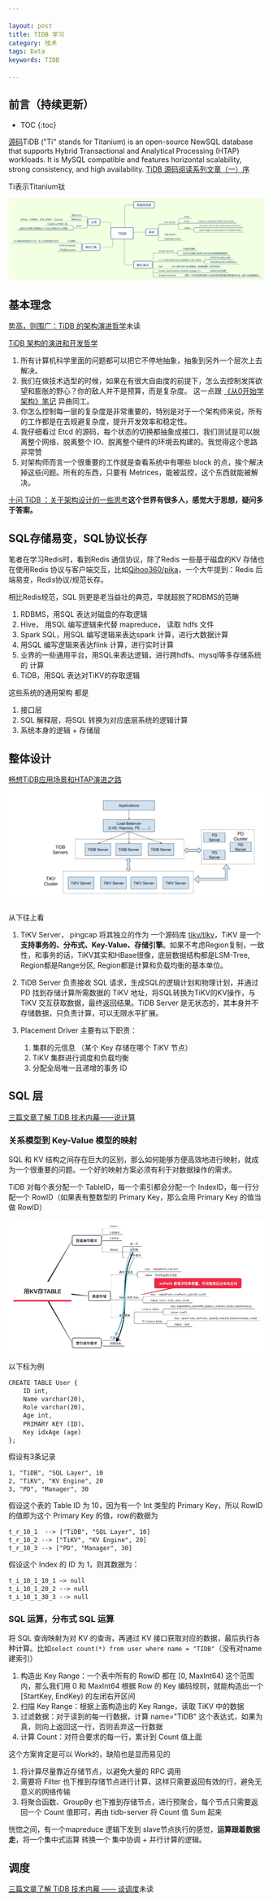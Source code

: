 ```yaml
---

layout: post
title: TIDB 学习
category: 技术
tags: Data
keywords: TIDB

---
```


## 前言（持续更新）

* TOC
{:toc}

[源码](https://github.com/pingcap/tidb)TiDB ("Ti" stands for Titanium) is an open-source NewSQL database that supports Hybrid Transactional and Analytical Processing (HTAP) workloads. It is MySQL compatible and features horizontal scalability, strong consistency, and high availability. [TiDB 源码阅读系列文章（一）序](https://zhuanlan.zhihu.com/p/34109413)

Ti表示Titanium钛

![](/public/upload/data/tidb_xmind.png)

## 基本理念

[势高，则围广：TiDB 的架构演进哲学](https://zhuanlan.zhihu.com/p/67552966)未读

[TiDB 架构的演进和开发哲学](https://zhuanlan.zhihu.com/p/25142743)

1. 所有计算机科学里面的问题都可以把它不停地抽象，抽象到另外一个层次上去解决。
2. 我们在做技术选型的时候，如果在有很大自由度的前提下，怎么去控制发挥欲望和膨胀的野心？你的敌人并不是预算，而是复杂度。 这一点跟 [《从0开始学架构》笔记](http://qiankunli.github.io/2018/05/06/architecture_from_0_note.html) 异曲同工。
3. 你怎么控制每一层的复杂度是非常重要的，特别是对于一个架构师来说，所有的工作都是在去规避复杂度，提升开发效率和稳定性。
4. 我仔细看过 Etcd 的源码，每个状态的切换都抽象成接口，我们测试是可以脱离整个网络、脱离整个 IO、脱离整个硬件的环境去构建的。我觉得这个思路非常赞
5. 对架构师而言一个很重要的工作就是查看系统中有哪些 block 的点，挨个解决掉这些问题。所有的东西，只要有 Metrices，能被监控，这个东西就能被解决。

[十问 TiDB ：关于架构设计的一些思考](https://zhuanlan.zhihu.com/p/38254903)**这个世界有很多人，感觉大于思想，疑问多于答案。**

## SQL存储易变，SQL协议长存

笔者在学习Redis时，看到Redis 通信协议，除了Redis 一些基于磁盘的KV 存储也在使用Redis 协议与客户端交互，比如[Qihoo360/pika](https://github.com/Qihoo360/pika)，一个大牛提到：Redis 后端易变，Redis协议/规范长存。

相比Redis规范，SQL 则更是老当益壮的典范，早就超脱了RDBMS的范畴

1. RDBMS，用SQL 表达对磁盘的存取逻辑
1. Hive， 用SQL 编写逻辑来代替 mapreduce， 读取 hdfs 文件
2. Spark SQL，用SQL 编写逻辑来表达spark 计算，进行大数据计算
3. 用SQL 编写逻辑来表达flink 计算，进行实时计算
4. 业界的一些通用平台，用SQL来表达逻辑，进行跨hdfs、mysql等多存储系统的 计算
5. TiDB，用SQL 表达对TiKV的存取逻辑

这些系统的通用架构 都是

1. 接口层
2. SQL 解释层，将SQL 转换为对应底层系统的逻辑计算
3. 系统本身的逻辑 + 存储层

## 整体设计

[畅想TiDB应用场景和HTAP演进之路](https://blog.bcmeng.com/post/tidb-application-htap.html#5-tidb-htap-%E6%BC%94%E8%BF%9B%E4%B9%8B%E8%B7%AF)

![](/public/upload/data/tidb_overview.png)

从下往上看

1. TiKV Server， pingcap 将其独立的作为 一个源码库 [tikv/tikv](https://github.com/tikv/tikv)，TiKV 是一个**支持事务的、分布式、Key-Value、存储引擎**。如果不考虑Region复制，一致性，和事务的话，TiKV其实和HBase很像，底层数据结构都是LSM-Tree, Region都是Range分区, Region都是计算和负载均衡的基本单位。
2. TiDB Server 负责接收 SQL 请求，生成SQL的逻辑计划和物理计划，并通过 PD 找到存储计算所需数据的 TiKV 地址，将SQL转换为TiKV的KV操作，与 TiKV 交互获取数据，最终返回结果。TiDB Server 是无状态的，其本身并不存储数据，只负责计算，可以无限水平扩展。 
3. Placement Driver 主要有以下职责：

    1. 集群的元信息 （某个 Key 存储在哪个 TiKV 节点）
    2. TiKV 集群进行调度和负载均衡
    3. 分配全局唯一且递增的事务 ID

## SQL 层

[三篇文章了解 TiDB 技术内幕——说计算](https://zhuanlan.zhihu.com/p/27108657)

### 关系模型到 Key-Value 模型的映射

SQL 和 KV 结构之间存在巨大的区别，那么如何能够方便高效地进行映射，就成为一个很重要的问题。一个好的映射方案必须有利于对数据操作的需求。

TiDB 对每个表分配一个 TableID，每一个索引都会分配一个 IndexID，每一行分配一个 RowID（如果表有整数型的 Primary Key，那么会用 Primary Key 的值当做 RowID）

![](/public/upload/data/tidb_table_xmind.png)

以下标为例

    CREATE TABLE User {
        ID int,
        Name varchar(20),
        Role varchar(20),
        Age int,
        PRIMARY KEY (ID)，
        Key idxAge (age)
    };

假设有3条记录

    1, "TiDB", "SQL Layer", 10
    2, "TiKV", "KV Engine", 20
    3, "PD", "Manager", 30

假设这个表的 Table ID 为 10，因为有一个 Int 类型的 Primary Key，所以 RowID 的值即为这个 Primary Key 的值，row的数据为

    t_r_10_1  --> ["TiDB", "SQL Layer", 10]
    t_r_10_2 --> ["TiKV", "KV Engine", 20]
    t_r_10_3 --> ["PD", "Manager", 30]

假设这个 Index 的 ID 为 1，则其数据为：

    t_i_10_1_10_1 —> null
    t_i_10_1_20_2 --> null
    t_i_10_1_30_3 --> null

### SQL 运算，分布式 SQL 运算

将 SQL 查询映射为对 KV 的查询，再通过 KV 接口获取对应的数据，最后执行各种计算。比如`select count(*) from user where name = "TIDB"`（没有对name建索引）

1. 构造出 Key Range：一个表中所有的 RowID 都在 [0, MaxInt64) 这个范围内，那么我们用 0 和 MaxInt64 根据 Row 的 Key 编码规则，就能构造出一个 [StartKey, EndKey) 的左闭右开区间
2. 扫描 Key Range：根据上面构造出的 Key Range，读取 TiKV 中的数据
3. 过滤数据：对于读到的每一行数据，计算 name="TiDB" 这个表达式，如果为真，则向上返回这一行，否则丢弃这一行数据
4. 计算 Count：对符合要求的每一行，累计到 Count 值上面

这个方案肯定是可以 Work的，缺陷也是显而易见的

1. 将计算尽量靠近存储节点，以避免大量的 RPC 调用
2. 需要将 Filter 也下推到存储节点进行计算，这样只需要返回有效的行，避免无意义的网络传输
3. 将聚合函数、GroupBy 也下推到存储节点，进行预聚合，每个节点只需要返回一个 Count 值即可，再由 tidb-server 将 Count 值 Sum 起来

恍惚之间，有一个mapreduce 逻辑下发到 slave节点执行的感觉，**运算跟着数据走**，将一个集中式运算 转换一个 集中协调 + 并行计算的逻辑。

## 调度

[三篇文章了解 TiDB 技术内幕 —— 谈调度](https://zhuanlan.zhihu.com/p/27275483)未读